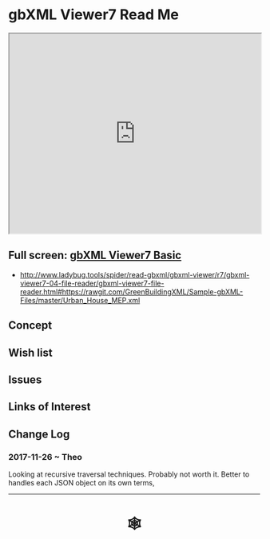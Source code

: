 <span style=display:none; >[You are now in a GitHub source code view - click this link to view Read Me file as a web page](http://www.ladybug.tools/spider/read-gbxml/gbxml-viewer/r7/index.html#gbxml-viewer-03-first-person-camera/README.md "View file as a web page." ) </span>

# gbXML Viewer7 Read Me


<iframe class=iframeReadMe src=http://www.ladybug.tools/spider/read-gbxml/gbxml-viewer/r7/gbxml-viewer7-01-basic/gbxml-viewer7-basic.html width=100% height=400px >Iframes are not displayed on github.com</iframe>


## Full screen: [gbXML Viewer7 Basic]( http://www.ladybug.tools/spider/read-gbxml/gbxml-viewer/r7/gbxml-viewer7-01-basic/gbxml-viewer7-basic.html )


* <http://www.ladybug.tools/spider/read-gbxml/gbxml-viewer/r7/gbxml-viewer7-04-file-reader/gbxml-viewer7-file-reader.html#https://rawgit.com/GreenBuildingXML/Sample-gbXML-Files/master/Urban_House_MEP.xml>

## Concept



## Wish list



## Issues



## Links of Interest



## Change Log


### 2017-11-26 ~ Theo

Looking at recursive traversal techniques. Probably not worth it. Better to handles each JSON object on its own terms,





***


# <center title="hello!" ><a href=javascript:window.scrollTo(0,0); style=text-decoration:none; > &#x1f578; </a></center>



